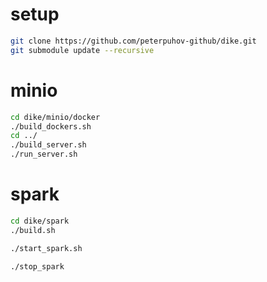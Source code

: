 setup
=====

```bash
git clone https://github.com/peterpuhov-github/dike.git
git submodule update --recursive
```

minio
======
```bash
cd dike/minio/docker
./build_dockers.sh
cd ../
./build_server.sh
./run_server.sh
```
spark
=============
```bash
cd dike/spark
./build.sh

./start_spark.sh

./stop_spark
```
